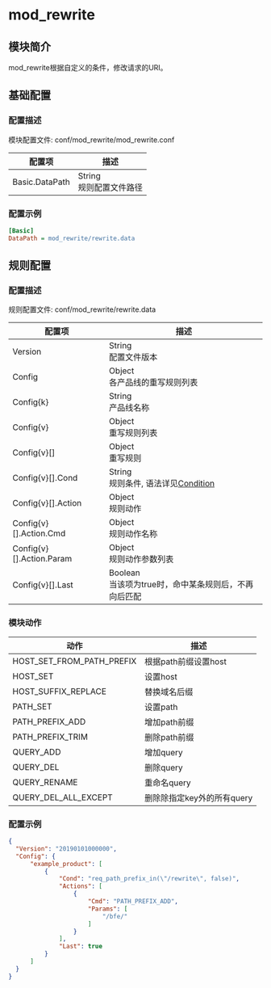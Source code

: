 # mod_rewrite

## 模块简介

mod_rewrite根据自定义的条件，修改请求的URI。

## 基础配置

### 配置描述

模块配置文件: conf/mod_rewrite/mod_rewrite.conf

| 配置项         | 描述                               |
| -------------- | ---------------------------------- |
| Basic.DataPath | String<br>规则配置文件路径         |

### 配置示例

```ini
[Basic]
DataPath = mod_rewrite/rewrite.data
```

## 规则配置

### 配置描述

规则配置文件: conf/mod_rewrite/rewrite.data

| 配置项                   | 描述                                                    |
| ------------------------ | ------------------------------------------------------- |
| Version                  | String<br>配置文件版本                                  |
| Config                   | Object<br>各产品线的重写规则列表                        |
| Config{k}                | String<br>产品线名称                                    |
| Config{v}                | Object<br>重写规则列表                                  |
| Config{v}[]              | Object<br>重写规则                                      |
| Config{v}[].Cond         | String<br>规则条件, 语法详见[Condition](../../condition/condition_grammar.md) |
| Config{v}[].Action       | Object<br>规则动作                                      |
| Config{v}[].Action.Cmd   | Object<br>规则动作名称                                  |
| Config{v}[].Action.Param | Object<br>规则动作参数列表                              |
| Config{v}[].Last         | Boolean<br>当该项为true时，命中某条规则后，不再向后匹配 |

### 模块动作

| 动作                      | 描述                               |
| ------------------------- | ---------------------------------- |
| HOST_SET_FROM_PATH_PREFIX | 根据path前缀设置host               |
| HOST_SET                  | 设置host                           |
| HOST_SUFFIX_REPLACE       | 替换域名后缀                           |
| PATH_SET                  | 设置path                           |
| PATH_PREFIX_ADD           | 增加path前缀                       |
| PATH_PREFIX_TRIM          | 删除path前缀                       |
| QUERY_ADD                 | 增加query                          |
| QUERY_DEL                 | 删除query                          |
| QUERY_RENAME              | 重命名query                        |
| QUERY_DEL_ALL_EXCEPT      | 删除除指定key外的所有query         |

### 配置示例

```json
{
  "Version": "20190101000000",
  "Config": {
      "example_product": [
          {
              "Cond": "req_path_prefix_in(\"/rewrite\", false)",
              "Actions": [
                  {
                      "Cmd": "PATH_PREFIX_ADD",
                      "Params": [
                          "/bfe/"
                      ]
                  }
              ],
              "Last": true
          }
      ]
  }
}
```
